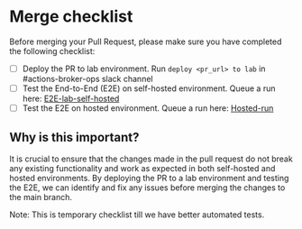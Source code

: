 # Merge checklist

Before merging your Pull Request, please make sure you have completed the following checklist:

- [ ] Deploy the PR to lab environment. Run `deploy <pr_url> to lab` in #actions-broker-ops slack channel 
- [ ] Test the End-to-End (E2E) on self-hosted environment. Queue a run here: [E2E-lab-self-hosted](https://github.com/github/actions-codespaces-test/actions/workflows/test-four-nines-lab.yaml)
- [ ] Test the E2E on hosted environment. Queue a run here: [Hosted-run](https://github.com/bbq-beets-four-nines/test/actions/workflows/test-hosted.yml?lab=true)

## Why is this important?

It is crucial to ensure that the changes made in the pull request do not break any existing functionality and work as expected in both self-hosted and hosted environments. By deploying the PR to a lab environment and testing the E2E, we can identify and fix any issues before merging the changes to the main branch.

Note: This is temporary checklist till we have better automated tests. 
